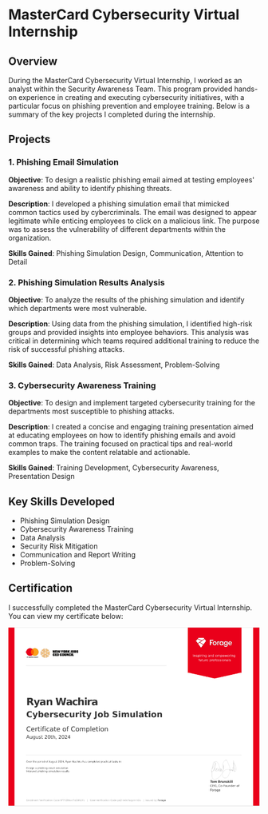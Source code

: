 # MasterCard Cybersecurity Virtual Internship

## Overview
During the MasterCard Cybersecurity Virtual Internship, I worked as an analyst within the Security Awareness Team. This program provided hands-on experience in creating and executing cybersecurity initiatives, with a particular focus on phishing prevention and employee training. Below is a summary of the key projects I completed during the internship.

## Projects

### 1. Phishing Email Simulation
**Objective**: To design a realistic phishing email aimed at testing employees' awareness and ability to identify phishing threats.

**Description**: I developed a phishing simulation email that mimicked common tactics used by cybercriminals. The email was designed to appear legitimate while enticing employees to click on a malicious link. The purpose was to assess the vulnerability of different departments within the organization.

**Skills Gained**: Phishing Simulation Design, Communication, Attention to Detail

### 2. Phishing Simulation Results Analysis
**Objective**: To analyze the results of the phishing simulation and identify which departments were most vulnerable.

**Description**: Using data from the phishing simulation, I identified high-risk groups and provided insights into employee behaviors. This analysis was critical in determining which teams required additional training to reduce the risk of successful phishing attacks.

**Skills Gained**: Data Analysis, Risk Assessment, Problem-Solving

### 3. Cybersecurity Awareness Training
**Objective**: To design and implement targeted cybersecurity training for the departments most susceptible to phishing attacks.

**Description**: I created a concise and engaging training presentation aimed at educating employees on how to identify phishing emails and avoid common traps. The training focused on practical tips and real-world examples to make the content relatable and actionable.

**Skills Gained**: Training Development, Cybersecurity Awareness, Presentation Design

## Key Skills Developed
- Phishing Simulation Design
- Cybersecurity Awareness Training
- Data Analysis
- Security Risk Mitigation
- Communication and Report Writing
- Problem-Solving

## Certification
I successfully completed the MasterCard Cybersecurity Virtual Internship. You can view my certificate below:

![Return Path](Certificate.png)
